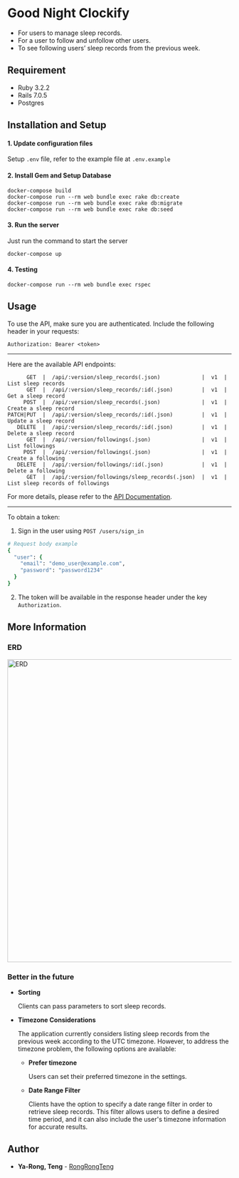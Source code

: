 # Good Night Clockify

- For users to manage sleep records.
- For a user to follow and unfollow other users.
- To see following users’ sleep records from the previous week.

## Requirement

- Ruby 3.2.2
- Rails 7.0.5
- Postgres

## Installation and Setup

#### 1. Update configuration files

Setup `.env` file, refer to the example file at `.env.example`

#### 2. Install Gem and Setup Database

```
docker-compose build
docker-compose run --rm web bundle exec rake db:create
docker-compose run --rm web bundle exec rake db:migrate
docker-compose run --rm web bundle exec rake db:seed 
```

#### 3. Run the server

  Just run the command to start the server

```
docker-compose up
```

#### 4. Testing

```
docker-compose run --rm web bundle exec rspec 
```

## Usage

To use the API, make sure you are authenticated. Include the following header in your requests:
```
Authorization: Bearer <token>
```

---

Here are the available API endpoints:
```
      GET  |  /api/:version/sleep_records(.json)             |  v1  |  List sleep records
      GET  |  /api/:version/sleep_records/:id(.json)         |  v1  |  Get a sleep record                   
     POST  |  /api/:version/sleep_records(.json)             |  v1  |  Create a sleep record             
PATCH|PUT  |  /api/:version/sleep_records/:id(.json)         |  v1  |  Update a sleep record 
   DELETE  |  /api/:version/sleep_records/:id(.json)         |  v1  |  Delete a sleep record 
      GET  |  /api/:version/followings(.json)                |  v1  |  List followings                      
     POST  |  /api/:version/followings(.json)                |  v1  |  Create a following
   DELETE  |  /api/:version/followings/:id(.json)            |  v1  |  Delete a following
      GET  |  /api/:version/followings/sleep_records(.json)  |  v1  |  List sleep records of followings
```
For more details, please refer to the [API Documentation](http://localhost:3000/apipie).

---

To obtain a token:

1. Sign in the user using `POST /users/sign_in`

```ruby
# Request body example
{
  "user": {
    "email": "demo_user@example.com",
    "password": "password1234"
  }
}
```
2. The token will be available in the response header under the key `Authorization`.

## More Information

### ERD
<img width="680" alt="ERD" src="https://github.com/RongRongTeng/good-night-clockify/assets/33305342/bc4751dc-e1f9-4523-bc0b-10e194e26eb5">

### Better in the future

- **Sorting**

  Clients can pass parameters to sort sleep records.

- **Timezone Considerations**

  The application currently considers listing sleep records from the previous week according to the UTC timezone. However, to address the timezone problem, the following options are available:

  - **Prefer timezone**

    Users can set their preferred timezone in the settings.

  - **Date Range Filter**

    Clients have the option to specify a date range filter in order to retrieve sleep records. This filter allows users to define a desired time period, and it can also include the user's timezone information for accurate results.


## Author

- **Ya-Rong, Teng** - [RongRongTeng](https://github.com/RongRongTeng)
